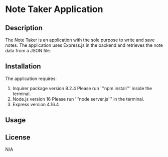# Note Taker Application

## Description
The Note Taker is an application with the sole purpose to write and save notes. The application uses Express.js in the backend and retrieves the note data from a JSON file.

## Installation
The application requires:
1. Inquirer package version 8.2.4
Please run '''npm install''' inside the terminal. 
2. Node.js version 16
Please run '''node server.js''' in the terminal.
3. Express version 4.16.4

## Usage

## License
N/A
